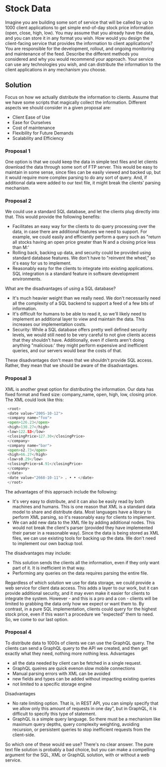 # Stock Data
Imagine you are building some sort of service that will be called by up to 1000 client
applications to get simple end-of-day stock price information (open, close, high, low). You may
assume that you already have the data, and you can store it in any format you wish. How would you
design the client-facing service that provides the information to client applications? You are responsible
for the development, rollout, and ongoing monitoring and maintenance of the feed. Describe
the different methods you considered and why you would recommend your approach. Your service
can use any technologies you wish, and can distribute the information to the client applications in
any mechanism you choose.

## Solution
Focus on how we actually distribute the information to clients. Assume that we have some scripts that
magically collect the information. Different aspects we should consider in a given proposal
are:
- Client Ease of Use
- Ease for Ourselves
- Cost of maintenance
- Flexibility for Future Demands
- Scalability and Efficiency

### Proposal 1
One option is that we could keep the data in simple text files and let clients download the data through
some sort of FTP server. This would be easy to maintain in some sense, since files can be easily viewed and
backed up, but it would require more complex parsing to do any sort of query. And, if additional data were
added to our text file, it might break the clients' parsing mechanism.

### Proposal 2
We could use a standard SQL database, and let the clients plug directly into that. This would provide the
following benefits:
- Facilitates an easy way for the clients to do query processing over the data, in case there are additional
  features we need to support. For example, we could easily and efficiently perform a query such as "return
  all stocks having an open price greater than N and a closing price less than M:'
- Rolling back, backing up data, and security could be provided using standard database features. We
  don't have to "reinvent the wheel," so it's easy for us to implement.
- Reasonably easy for the clients to integrate into existing applications. SQL integration is a standard
  feature in software development environments.

What are the disadvantages of using a SQL database?
- It's much heavier weight than we really need. We don't necessarily need all the complexity of a SQL
  backend to support a feed of a few bits of information.
- It's difficult for humans to be able to read it, so we'll likely need to implement an additional layer to view
  and maintain the data. This increases our implementation costs.
- Security: While a SQL database offers pretty well defined security levels, we would still need to be very
  careful to not give clients access that they shouldn't have. Additionally, even if clients aren't doing
  anything "malicious:' they might perform expensive and inefficient queries, and our servers would bear
  the costs of that.

These disadvantages don't mean that we shouldn't provide SQL access. Rather, they mean that we should
be aware of the disadvantages.

### Proposal 3
XML is another great option for distributing the information. Our data has fixed format and fixed size:
company_name, open, high, low, closing price. The XML could look like this:
```python
 <root>
 <date value="200S-10-12">
 <company name="foo">
 <open>126.23</open>
 <high>130.27</high>
 <low>122.S3</low>
 <closingPrice>127.30</closingPrice>
 </company>
 <company name="bar">
 <open>s2.73</open>
 <high>66.27</high>
 <low>s0.29</low>
 <closingPrice>s4.91</closingPrice>
 </company>
 </date>
 <date value="2668-10-11"> . • • </date>
 </root>
```

The advantages of this approach include the following:
- It's very easy to distribute, and it can also be easily read by both machines and humans. This is one
  reason that XML is a standard data model to share and distribute data. Most languages have a library to
  perform XML parsing, so it's reasonably easy for clients to implement.
- We can add new data to the XML file by adding additional nodes. This would not break the client's parser
  (provided they have implemented their parser in a reasonable way). Since the data is being stored as XML
  files, we can use existing tools for backing up the data. We don't need to implement our own backup tool.

The disadvantages may include:
- This solution sends the clients all the information, even if they only want part of it. It is inefficient in that
  way.
- Performing any queries on the data requires parsing the entire file.

Regardless of which solution we use for data storage, we could provide a web service for client
data access. This adds a layer to our work, but it can provide additional security, and it may even make it
easier for clients to integrate the system.
However - and this is a pro and a con - clients will be limited to grabbing the data only how we expect or
want them to. By contrast, in a pure SQL implementation, clients could query for the highest stock price,
even if this wasn't a procedure we "expected" them to need. So, we come to our last option.

### Proposal 4
To distribute data to 1000s of clients we can use the GraphQL query.
The clients can send a GraphQL query to the API we created, and then get exactly what they need, 
nothing more nothing less.
Advantages
- all the data needed by client can be fetched in a single request.
- GraphQL queires are quick evenon slow mobile connections
- Manual parsing errors with XML can be avoided
- new fields and types can be added without impacting existing queries
- not limited to a specific storage engine

Disadvantages
- No rate limiting option. That is, in REST API, you can simply specify that we allow only this amount of requests 
  in one day", but in GraphQL, it is difficult to specify this type of statement.
- GraphQL is a simple query language. So there must be a mechanism like maximum query depths, query complexity 
  weighting, avoiding recursion, or persistent queries to stop inefficient requests from the client-side.




So which one of these would we use? There's no clear answer. The pure text file solution is probably a
bad choice, but you can make a compelling argument for the SQL, XML or GraphQL solution, with or without a web
service.